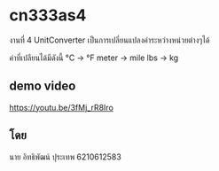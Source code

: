 # cn333as4

งานที่ 4 UnitConverter
เป็นการเปลี่ยนแปลงค่าระหว่างหน่วยต่างๆได้

ค่าที่เปลียนได้มีดังนี้ 
°C -> °F
meter -> mile
lbs -> kg


## demo video
https://youtu.be/3fMj_rR8Iro

## โดย
นาย อิทธิพัฒน์ ปุระเทพ 6210612583 